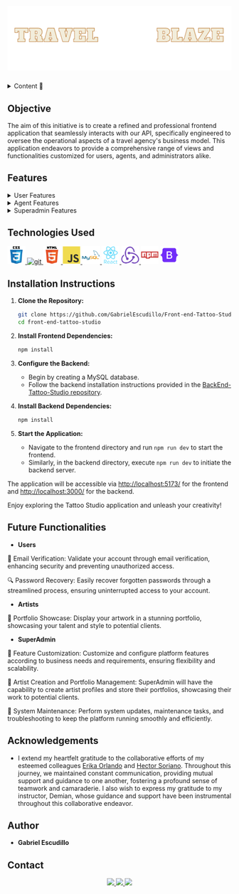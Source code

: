 <h1 align="center">  <img src= "./src/assets/logo.svg" />
</h1>

<details>
  <summary>Content 📝</summary>
<ol>
  <li><a href="#objective">Objective</a></li>
  <li><a href="#features">Features</a></li> 
  <li><a href="#technologies-used">Technologies Used</a></li>
  <li><a href="#installation-instructions">Installation Instructions</a></li>
  <li><a href="#endpoints">Endpoints</a></li>
  <li><a href="#future-functionalities">Future Functionalities</a></li>
  <li><a href="#acknowledgements">Acknowledgements</a></li>
  <li><a href="#contact">Contact</a></li>
</ol>
</details>

## Objective

The aim of this initiative is to create a refined and professional frontend application that seamlessly interacts with our API, specifically engineered to oversee the operational aspects of a travel agency's business model. This application endeavors to provide a comprehensive range of views and functionalities customized for users, agents, and administrators alike.

## Features

<details>
<summary>User Features</summary>
🔐 Seamless Registration: Users can effortlessly register and input their details to set up an account.

<p align="center">
  <img src= "./src/assets/register.png" />
</p>

🔑 Login: Easily access your account through a user-friendly login procedure, ensuring swift and convenient access to all functionalities.

<p align="center">
  <img src= "./src/assets/login.png" />
</p>

📝 User Profile Editing: Made an error during registration? Fear not, users have the power to seamlessly modify their information at their convenience.

<p align="center">
  <img src= "./src/assets/update.png" />
</p>

🗓️ Appointment Management: Manage your schedule efficiently with an intuitive appointment system, allowing seamless booking, rescheduling and cancelling.

<p align="center">
  <img src= "./src/assets/appointments.png" />
</p>

🌍✈️Explore Travel Agents Extraordinaire: Immerse yourself in our curated selection of travel agents.

<p align="center">
  <img src= "./src/assets/agent.png" />
</p>

🗓️ Delve into Detailed Bookings: Users can explore their bookings in depth, ensuring a seamless travel experience.

<p align="center">
  <img src= "./src/assets/mybookings.png" />
</p>

</details>
<details>
<summary>Agent Features</summary>

📅 Appointment Management: Artists can effortlessly view their scheduled appointments along with detailed information about the users they are scheduled with.

<p align="center">
  <img src= "./src/assets/agentappointments.png" />
</p>

📝 Booking Creation: Agents can easily create new bookings for travelers.

<p align="center">
  <img src= "./src/assets/newbooking.png" />
</p>


</details>
<details>
<summary>Superadmin Features</summary>

👤 User Management: Empowering the Superadmin with comprehensive oversight, enabling them to seamlessly navigate through all user profiles and efficiently manage user accounts, including the ability to remove users when necessary.

<p align="center">
  <img src= "./src/assets/allusers.png" />
</p>


📋 Booking Oversight: Empowered with comprehensive insights, the Superadmin can meticulously review booking details and swiftly remove bookings when necessary, fostering streamlined control and system optimization.

<p align="center">
  <img src= "./src/assets/allbookings.png" />
</p>

🚀 Agent Onboarding: The Superadmin wields the authority to seamlessly onboard new agents onto the platform, enabling the expansion of our elite team of travel experts and ensuring unparalleled service excellence.

<p align="center">
  <img src= "./src/assets/newagent.png" />
</p>

🗓️ Appointment Management: The Superadmin can effortlessly oversee all appointments, ensuring seamless organization and facilitating quick decision-making. They also have the authority to delete appointments as needed, streamlining the scheduling process.

<p align="center">
  <img src= "./src/assets/allappointments.png" />
</p>

</details>

## Technologies Used

<p align="left"> <a href="https://www.w3schools.com/css/" target="_blank" rel="noreferrer"> <img src="https://raw.githubusercontent.com/devicons/devicon/master/icons/css3/css3-original-wordmark.svg" alt="css3" width="40" height="40"/> </a> <a href="https://git-scm.com/" target="_blank" rel="noreferrer"> <img src="https://www.vectorlogo.zone/logos/git-scm/git-scm-icon.svg" alt="git" width="40" height="40"/> </a> <a href="https://www.w3.org/html/" target="_blank" rel="noreferrer"> <img src="https://raw.githubusercontent.com/devicons/devicon/master/icons/html5/html5-original-wordmark.svg" alt="html5" width="40" height="40"/> </a> <a href="https://developer.mozilla.org/en-US/docs/Web/JavaScript" target="_blank" rel="noreferrer"> <img src="https://raw.githubusercontent.com/devicons/devicon/master/icons/javascript/javascript-original.svg" alt="javascript" width="40" height="40"/> </a> <a href="https://www.mysql.com/" target="_blank" rel="noreferrer"> <img src="https://raw.githubusercontent.com/devicons/devicon/master/icons/mysql/mysql-original-wordmark.svg" alt="mysql" width="40" height="40"/> </a>  <a href="https://reactjs.org/" target="_blank" rel="noreferrer"> <img src="https://raw.githubusercontent.com/devicons/devicon/master/icons/react/react-original-wordmark.svg" alt="react" width="40" height="40"/> </a> <a href="https://redux.js.org" target="_blank" rel="noreferrer"> <img src="https://raw.githubusercontent.com/devicons/devicon/master/icons/redux/redux-original.svg" alt="redux" width="40" height="40"/> </a>  <a target="_blank" rel="noopener noreferrer" href="https://github.com/devicons/devicon/blob/master/icons/git/git-original.svg"><img src="https://raw.githubusercontent.com/devicons/devicon/55609aa5bd817ff167afce0d965585c92040787a/icons/npm/npm-original-wordmark.svg" title="Git" alt="Git" width="40" height="40"></a>
<a target="_blank" rel="noopener noreferrer" href="https://github.com/devicons/devicon/blob/master/icons/bootstrap/bootstrap-plain.svg"><img src="https://github.com/devicons/devicon/raw/master/icons/bootstrap/bootstrap-plain.svg" title="Bootstrap" alt="Bootstrap" width="40" height="40"></a 
</p>

## Installation Instructions

1. **Clone the Repository:**

   ```bash
   git clone https://github.com/GabrielEscudillo/Front-end-Tattoo-Studio
   cd front-end-tattoo-studio
   ```

2. **Install Frontend Dependencies:**

   ```bash
   npm install
   ```

3. **Configure the Backend:**

   - Begin by creating a MySQL database.
   - Follow the backend installation instructions provided in the [BackEnd-Tattoo-Studio repository](https://github.com/GabrielEscudillo/BackEnd-Tattoo-Studio).

4. **Install Backend Dependencies:**

   ```bash
   npm install
   ```

5. **Start the Application:**
   - Navigate to the frontend directory and run `npm run dev` to start the frontend.
   - Similarly, in the backend directory, execute `npm run dev` to initiate the backend server.

The application will be accessible via [http://localhost:5173/](http://localhost:5173/) for the frontend and [http://localhost:3000/](http://localhost:3000/) for the backend.

Enjoy exploring the Tattoo Studio application and unleash your creativity!

<!-- ## Endpoints -->

## Future Functionalities

- **Users**

📧 Email Verification: Validate your account through email verification, enhancing security and preventing unauthorized access.

🔍 Password Recovery: Easily recover forgotten passwords through a streamlined process, ensuring uninterrupted access to your account.

- **Artists**

🎨 Portfolio Showcase: Display your artwork in a stunning portfolio, showcasing your talent and style to potential clients.

- **SuperAdmin**

🚀 Feature Customization: Customize and configure platform features according to business needs and requirements, ensuring flexibility and scalability.

🎨 Artist Creation and Portfolio Management: SuperAdmin will have the capability to create artist profiles and store their portfolios, showcasing their work to potential clients.

🔧 System Maintenance: Perform system updates, maintenance tasks, and troubleshooting to keep the platform running smoothly and efficiently.

## Acknowledgements

- I extend my heartfelt gratitude to the collaborative efforts of my esteemed colleagues [Erika Orlando](https://github.com/AkireOrl) and [Hector Soriano](https://github.com/HSoriano99). Throughout this journey, we maintained constant communication, providing mutual support and guidance to one another, fostering a profound sense of teamwork and camaraderie.
  I also wish to express my gratitude to my instructor, Demian, whose guidance and support have been instrumental throughout this collaborative endeavor.

## Author

- **Gabriel Escudillo**

## Contact

<div align="center">
<a href = "gabrielescudillo@gmail.com"  target="_blank">
<img src="https://img.shields.io/badge/Gmail-C6362C?style=for-the-badge&logo=gmail&logoColor=white" target="_blank">
</a>
<a href="https://github.com/GabrielEscudillo"  target="_blank">
    <img src= "https://img.shields.io/badge/GitHub-100000?style=for-the-badge&logo=github&logoColor=white"  target="_blank"/>
</a>  
<a href="https://www.linkedin.com/in/gabriel-escudillo-b8b436134/" target="_blank">
<img src="https://img.shields.io/badge/-LinkedIn-%230077B5?style=for-the-badge&logo=linkedin&logoColor=white" target="_blank" >
</a>
</div>
